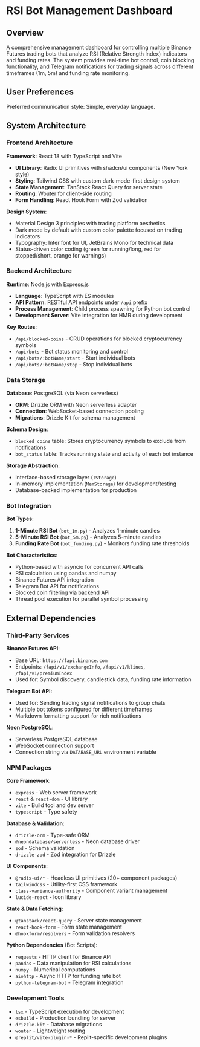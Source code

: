 # RSI Bot Management Dashboard

## Overview

A comprehensive management dashboard for controlling multiple Binance Futures trading bots that analyze RSI (Relative Strength Index) indicators and funding rates. The system provides real-time bot control, coin blocking functionality, and Telegram notifications for trading signals across different timeframes (1m, 5m) and funding rate monitoring.

## User Preferences

Preferred communication style: Simple, everyday language.

## System Architecture

### Frontend Architecture

**Framework**: React 18 with TypeScript and Vite
- **UI Library**: Radix UI primitives with shadcn/ui components (New York style)
- **Styling**: Tailwind CSS with custom dark-mode-first design system
- **State Management**: TanStack React Query for server state
- **Routing**: Wouter for client-side routing
- **Form Handling**: React Hook Form with Zod validation

**Design System**:
- Material Design 3 principles with trading platform aesthetics
- Dark mode by default with custom color palette focused on trading indicators
- Typography: Inter font for UI, JetBrains Mono for technical data
- Status-driven color coding (green for running/long, red for stopped/short, orange for warnings)

### Backend Architecture

**Runtime**: Node.js with Express.js
- **Language**: TypeScript with ES modules
- **API Pattern**: RESTful API endpoints under `/api` prefix
- **Process Management**: Child process spawning for Python bot control
- **Development Server**: Vite integration for HMR during development

**Key Routes**:
- `/api/blocked-coins` - CRUD operations for blocked cryptocurrency symbols
- `/api/bots` - Bot status monitoring and control
- `/api/bots/:botName/start` - Start individual bots
- `/api/bots/:botName/stop` - Stop individual bots

### Data Storage

**Database**: PostgreSQL (via Neon serverless)
- **ORM**: Drizzle ORM with Neon serverless adapter
- **Connection**: WebSocket-based connection pooling
- **Migrations**: Drizzle Kit for schema management

**Schema Design**:
- `blocked_coins` table: Stores cryptocurrency symbols to exclude from notifications
- `bot_status` table: Tracks running state and activity of each bot instance

**Storage Abstraction**:
- Interface-based storage layer (`IStorage`)
- In-memory implementation (`MemStorage`) for development/testing
- Database-backed implementation for production

### Bot Integration

**Bot Types**:
1. **1-Minute RSI Bot** (`bot_1m.py`) - Analyzes 1-minute candles
2. **5-Minute RSI Bot** (`bot_5m.py`) - Analyzes 5-minute candles  
3. **Funding Rate Bot** (`bot_funding.py`) - Monitors funding rate thresholds

**Bot Characteristics**:
- Python-based with asyncio for concurrent API calls
- RSI calculation using pandas and numpy
- Binance Futures API integration
- Telegram Bot API for notifications
- Blocked coin filtering via backend API
- Thread pool execution for parallel symbol processing

## External Dependencies

### Third-Party Services

**Binance Futures API**:
- Base URL: `https://fapi.binance.com`
- Endpoints: `/fapi/v1/exchangeInfo`, `/fapi/v1/klines`, `/fapi/v1/premiumIndex`
- Used for: Symbol discovery, candlestick data, funding rate information

**Telegram Bot API**:
- Used for: Sending trading signal notifications to group chats
- Multiple bot tokens configured for different timeframes
- Markdown formatting support for rich notifications

**Neon PostgreSQL**:
- Serverless PostgreSQL database
- WebSocket connection support
- Connection string via `DATABASE_URL` environment variable

### NPM Packages

**Core Framework**:
- `express` - Web server framework
- `react` & `react-dom` - UI library
- `vite` - Build tool and dev server
- `typescript` - Type safety

**Database & Validation**:
- `drizzle-orm` - Type-safe ORM
- `@neondatabase/serverless` - Neon database driver
- `zod` - Schema validation
- `drizzle-zod` - Zod integration for Drizzle

**UI Components**:
- `@radix-ui/*` - Headless UI primitives (20+ component packages)
- `tailwindcss` - Utility-first CSS framework
- `class-variance-authority` - Component variant management
- `lucide-react` - Icon library

**State & Data Fetching**:
- `@tanstack/react-query` - Server state management
- `react-hook-form` - Form state management
- `@hookform/resolvers` - Form validation resolvers

**Python Dependencies** (Bot Scripts):
- `requests` - HTTP client for Binance API
- `pandas` - Data manipulation for RSI calculations
- `numpy` - Numerical computations
- `aiohttp` - Async HTTP for funding rate bot
- `python-telegram-bot` - Telegram integration

### Development Tools

- `tsx` - TypeScript execution for development
- `esbuild` - Production bundling for server
- `drizzle-kit` - Database migrations
- `wouter` - Lightweight routing
- `@replit/vite-plugin-*` - Replit-specific development plugins